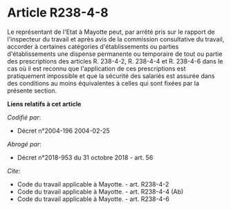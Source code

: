 # Article R238-4-8

Le représentant de l'Etat à Mayotte peut, par arrêté pris sur le rapport de l'inspecteur du travail et après avis de la
commission consultative du travail, accorder à certaines catégories d'établissements ou parties d'établissements une dispense
permanente ou temporaire de tout ou partie des prescriptions des articles R. 238-4-2, 
R. 238-4-4 et R. 238-4-6 dans le cas où il est reconnu que l'application de ces prescriptions est pratiquement impossible et
que la sécurité des salariés est assurée dans des conditions au moins équivalentes à celles qui sont fixées par la présente
section.

**Liens relatifs à cet article**

_Codifié par_:

  - Décret n°2004-196 2004-02-25

_Abrogé par_:

  - Décret n°2018-953 du 31 octobre 2018 - art. 56

_Cite_:

  - Code du travail applicable à Mayotte. - art. R238-4-2
  - Code du travail applicable à Mayotte. - art. R238-4-4 (Ab)
  - Code du travail applicable à Mayotte. - art. R238-4-6
